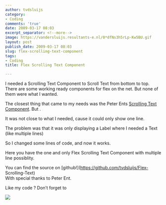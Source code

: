 ```yaml
---
author: tvdsluijs
category:
- Coding
comments: 'true'
date: 2009-03-17 08:03
excerpt_separator: <!--more-->
image: https://vandersluijs.resultants-e.nl/0*dfNs3h5rLp-Kw5BU.gif
layout: post
publish_date: 2009-03-17 08:03
slug: flex-scrolling-text-component
tags:
- Coding
title: Flex Scrolling Text Component

---
```

I needed a Scrolling Text Component to Scroll Text from bottom to top. There
are some working ready components for flex on the net. But none of them were
what I wanted.  
  
The closest thing that came to my needs was the Peter Ents [Scrolling Text
Component](http://weblogs.macromedia.com/pent/archives/2007/12/scrolling_text.html
"Flex Scrolling Text Component"). But .  
  
  
It was not close to what I needed, cause it could only show one line.  
  
The problem was that it was only displaying a Label where I needed a Text
(like multiple lines)  
  
So I changed some lines of code, and now it works.  
  
Here you have the one and only Flex Scrolling Text Component with multiple
line possiblity.

You can find the source on [github!](https://github.com/tvdsluijs/Flex-
Scrolling-Text)  
With special thanks to Peter Ent.  
  
Like my code ? Don’t forget to

![](https://vandersluijs.resultants-e.nl/0*dfNs3h5rLp-Kw5BU.gif)

